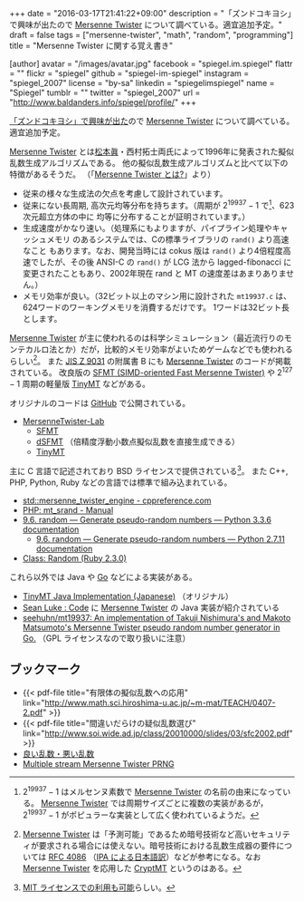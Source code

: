 +++
date = "2016-03-17T21:41:22+09:00"
description = "「ズンドコキヨシ」で興味が出たので [Mersenne Twister] について調べている。適宜追加予定。"
draft = false
tags = ["mersenne-twister", "math", "random", "programming"]
title = "Mersenne Twister に関する覚え書き"

[author]
  avatar = "/images/avatar.jpg"
  facebook = "spiegel.im.spiegel"
  flattr = ""
  flickr = "spiegel"
  github = "spiegel-im-spiegel"
  instagram = "spiegel_2007"
  license = "by-sa"
  linkedin = "spiegelimspiegel"
  name = "Spiegel"
  tumblr = ""
  twitter = "spiegel_2007"
  url = "http://www.baldanders.info/spiegel/profile/"
+++

[「ズンドコキヨシ」で興味が出た](http://qiita.com/spiegel-im-spiegel/items/6a5bc07dbfa46a328e26 "「ズンドコキヨシ」と擬似乱数 - Qiita")ので [Mersenne Twister] について調べている。
適宜追加予定。

[Mersenne Twister] とは[松本眞](http://www.math.sci.hiroshima-u.ac.jp/~m-mat/ "Makoto Matsumoto Home Page")・西村拓士両氏によって1996年に発表された擬似乱数生成アルゴリズムである。
他の擬似乱数生成アルゴリズムと比べて以下の特徴があるそうだ。
（「[Mersenne Twister とは?](http://www.math.sci.hiroshima-u.ac.jp/~m-mat/MT/what-is-mt.html "What & how is MT?")」より）

- 従来の様々な生成法の欠点を考慮して設計されています。
- 従来にない長周期, 高次元均等分布を持ちます。（周期が $2^{19937}-1$ で[^mt1]、623次元超立方体の中に 均等に分布することが証明されています。）
- 生成速度がかなり速い。（処理系にもよりますが、パイプライン処理やキャッシュメモリ のあるシステムでは、Cの標準ライブラリの `rand()` より高速なこと もあります。なお、開発当時には cokus 版は `rand()` より4倍程度高速でしたが、その後 ANSI-C の `rand()` が LCG 法から lagged-fibonacci に 変更されたこともあり、2002年現在 rand と MT の速度差はあまりありません。）
- メモリ効率が良い。（32ビット以上のマシン用に設計された `mt19937.c` は、 624ワードのワーキングメモリを消費するだけです。 1ワードは32ビット長とします。

[^mt1]: $2^{19937}-1$ はメルセンヌ素数で [Mersenne Twister] の名前の由来になっている。 [Mersenne Twister] では周期サイズごとに複数の実装があるが， $2^{19937}-1$ がポピュラーな実装として広く使われているようだ。

[Mersenne Twister] が主に使われるのは科学シミュレーション（最近流行りのモンテカルロ法とか）だが，比較的メモリ効率がよいためゲームなどでも使われるらしい[^mt2]。
また [JIS Z 9031](http://kikakurui.com/z9/Z9031-2012-01.html) の附属書 B にも [Mersenne Twister] のコードが掲載されている。
改良版の [SFMT (SIMD-oriented Fast Mersenne Twister)](http://www.math.sci.hiroshima-u.ac.jp/~m-mat/MT/SFMT/index-jp.html) や $2^{127}-1$ 周期の軽量版 [TinyMT](http://www.math.sci.hiroshima-u.ac.jp/~m-mat/MT/TINYMT/index-jp.html) などがある。

[^mt2]: [Mersenne Twister] は「予測可能」であるため暗号技術など高いセキュリティが要求される場合には使えない。暗号技術における乱数生成器の要件については [RFC 4086] （[IPA による日本語訳](https://www.ipa.go.jp/security/rfc/RFC4086JA.html)）などが参考になる。なお [Mersenne Twister] を応用した [CryptMT](http://www.math.sci.hiroshima-u.ac.jp/~m-mat/MT/CRYPTMT/index-jp.html) というのはある。

オリジナルのコードは [GitHub] で公開されている。

- [MersenneTwister-Lab](https://github.com/MersenneTwister-Lab)
    - [SFMT](https://github.com/MersenneTwister-Lab/SFMT "MersenneTwister-Lab/SFMT: SIMD-oriented Fast Mersenne Twister")
    - [dSFMT](https://github.com/MersenneTwister-Lab/dSFMT "MersenneTwister-Lab/dSFMT: Double precision SIMD-oriented Fast Mersenne Twister") （倍精度浮動小数点擬似乱数を直接生成できる）
    - [TinyMT](https://github.com/MersenneTwister-Lab/TinyMT "MersenneTwister-Lab/TinyMT: Tiny Mersenne Twister")

主に C 言語で記述されており BSD ライセンスで提供されている[^mt3]。
また C++, PHP, Python, Ruby などの言語では標準で組み込まれている。

[^mt3]: [MIT ライセンスでの利用も可能](http://www.math.sci.hiroshima-u.ac.jp/~m-mat/MT/MT2002/license.html "Mersenne Twisterの商用について")らしい。

- [std::mersenne_twister_engine - cppreference.com](http://en.cppreference.com/w/cpp/numeric/random/mersenne_twister_engine)
- [PHP: mt_srand - Manual](http://php.net/manual/en/function.mt-srand.php)
- [9.6. random — Generate pseudo-random numbers — Python 3.3.6 documentation](https://docs.python.org/3.3/library/random.html)
    - [9.6. random — Generate pseudo-random numbers — Python 2.7.11 documentation](https://docs.python.org/2.7/library/random.html)
- [Class: Random (Ruby 2.3.0)](http://ruby-doc.org/core-2.3.0/Random.html)

これら以外では Java や [Go] などによる実装がある。

- [TinyMT Java Implementation (Japanese)](http://www.math.sci.hiroshima-u.ac.jp/~m-mat/MT/TINYMT/JAVA/index-jp.html) （オリジナル）
- [Sean Luke : Code](http://cs.gmu.edu/~sean/research/) に [Mersenne Twister] の Java 実装が紹介されている
- [seehuhn/mt19937: An implementation of Takuji Nishimura's and Makoto Matsumoto's Mersenne Twister pseudo random number generator in Go.](https://github.com/seehuhn/mt19937) （GPL ライセンスなので取り扱いに注意）

## ブックマーク

- {{< pdf-file title="有限体の擬似乱数への応用" link="http://www.math.sci.hiroshima-u.ac.jp/~m-mat/TEACH/0407-2.pdf" >}}
- {{< pdf-file title="間違いだらけの疑似乱数選び" link="http://www.soi.wide.ad.jp/class/20010000/slides/03/sfc2002.pdf" >}}
- [良い乱数・悪い乱数](http://www001.upp.so-net.ne.jp/isaku/rand.html)
- [Multiple stream Mersenne Twister PRNG](http://theo.phys.sci.hiroshima-u.ac.jp/~ishikawa/PRNG/README.jp.html)

[Mersenne Twister]: http://www.math.sci.hiroshima-u.ac.jp/~m-mat/MT/mt.html "Mersenne Twister: A random number generator (since 1997/10)"
[GitHub]: https://github.com/ "GitHub"
[RFC 4086]: http://tools.ietf.org/html/rfc4086 "RFC 4086 - Randomness Requirements for Security"
[Go]: https://golang.org/ "The Go Programming Language"
